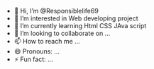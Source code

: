 - 👋 Hi, I’m @Responsiblelife69
- 👀 I’m interested in Web developing project
- 🌱 I’m currently learning Html CSS JAva script
- 💞️ I’m looking to collaborate on ...
- 📫 How to reach me ...
- 😄 Pronouns: ...
- ⚡ Fun fact: ...

<!---
Responsiblelife69/Responsiblelife69 is a ✨ special ✨ repository because its `README.md` (this file) appears on your GitHub profile.
You can click the Preview link to take a look at your changes.
--->
